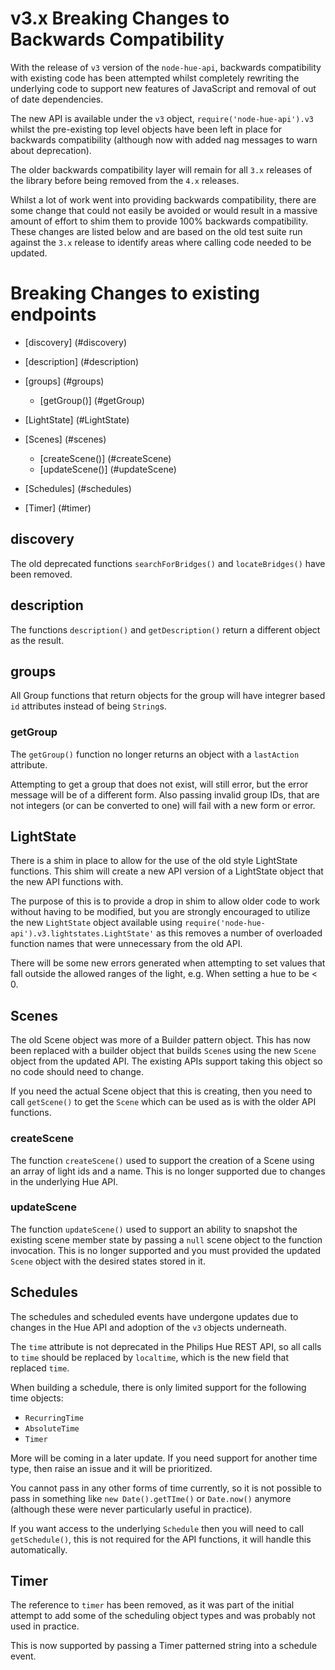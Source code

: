 # v3.x Breaking Changes to Backwards Compatibility

With the release of `v3` version of the `node-hue-api`, backwards compatibility with existing code has been attempted
whilst completely rewriting the underlying code to support new features of JavaScript and removal of out of date 
dependencies.

The new API is available under the `v3` object, `require('node-hue-api').v3` whilst the pre-existing top level objects
have been left in place for backwards compatibility (although now with added nag messages to warn about deprecation).

The older backwards compatibility layer will remain for all `3.x` releases of the library before being removed from the
`4.x` releases.
 
Whilst a lot of work went into providing backwards compatibility, there are some change that could not easily be avoided
or would result in a massive amount of effort to shim them to provide 100% backwards compatibility. These changes are
listed below and are based on the old test suite run against the `3.x` release to identify areas where calling code 
needed to be updated.


# Breaking Changes to existing endpoints

* [discovery] (#discovery)
* [description] (#description)
* [groups] (#groups)
  * [getGroup()] (#getGroup)
  
* [LightState] (#LightState)
  
* [Scenes] (#scenes)
  * [createScene()] (#createScene)
  * [updateScene()] (#updateScene)
  
* [Schedules] (#schedules)

* [Timer] (#timer)


## discovery

The old deprecated functions `searchForBridges()` and `locateBridges()` have been removed.


## description

The functions `description()` and `getDescription()` return a different object as the result.


## groups

All Group functions that return objects for the group will have integrer based `id` attributes instead of being `String`s.

### getGroup
The `getGroup()` function no longer returns an object with a `lastAction` attribute.

Attempting to get a group that does not exist, will still error, but the error message will be of a different form. 
Also passing invalid group IDs, that are not integers (or can be converted to one) will fail with a new form or error.  


## LightState

There is a shim in place to allow for the use of the old style LightState functions. This shim will create a new API 
version of a LightState object that the new API functions with.

The purpose of this is to provide a drop in shim to allow older code to work without having to be modified, but you are 
strongly encouraged to utilize the new `LightState` object available using `require('node-hue-api').v3.lightstates.LightState'`
as this removes a number of overloaded function names that were unnecessary from the old API.

There will be some new errors generated when attempting to set values that fall outside the allowed ranges of the light,
e.g. When setting a hue to be < 0.


## Scenes

The old Scene object was more of a Builder pattern object. This has now been replaced with a builder object that builds 
`Scene`s using the new `Scene` object from the updated API. The existing APIs support taking this object so no code 
should need to change.

If you need the actual Scene object that this is creating, then you need to call `getScene()` to get the `Scene` which 
can be used as is with the older API functions.

### createScene
The function `createScene()` used to support the creation of a Scene using an array of light ids and a name. This is no
longer supported due to changes in the underlying Hue API.

### updateScene
The function `updateScene()` used to support an ability to snapshot the existing scene member state by passing a `null` 
scene object to the function invocation. This is no longer supported and you must provided the updated `Scene` object 
with the desired states stored in it. 


## Schedules
The schedules and scheduled events have undergone updates due to changes in the Hue API and adoption of the `v3` objects
underneath.

The `time` attribute is not deprecated in the Philips Hue REST API, so all calls to `time` should be replaced by `localtime`,
which is the new field that replaced `time`.

When building a schedule, there is only limited support for the following time objects:

* `RecurringTime`
* `AbsoluteTime`
* `Timer`

More will be coming in a later update. If you need support for another time type, then raise an issue and it will be 
prioritized.

You cannot pass in any other forms of time currently, so it is not possible to pass in something like `new Date().getTIme()` 
or `Date.now()` anymore (although these were never particularly useful in practice). 

If you want access to the underlying `Schedule` then you will need to call `getSchedule()`, this is not required for the 
API functions, it will handle this automatically.


## Timer
The reference to `timer` has been removed, as it was part of the initial attempt to add some of the scheduling object 
types and was probably not used in practice.

This is now supported by passing a Timer patterned string into a schedule event.